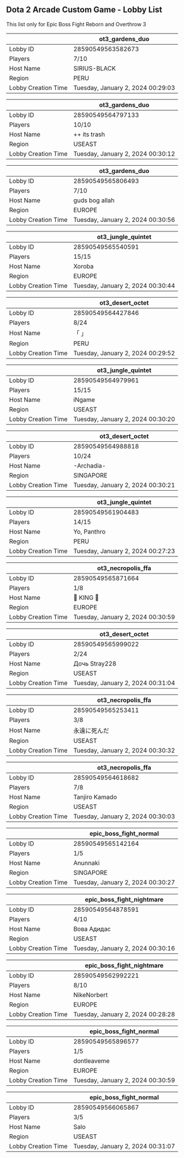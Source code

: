 ## Dota 2 Arcade Custom Game - Lobby List

This list only for Epic Boss Fight Reborn and Overthrow 3

|  | ot3_gardens_duo |
| ------ | ------ |
| Lobby ID | 28590549563582673 |
| Players | 7/10 |
| Host Name | SIRIUS-BLACK |
| Region | PERU |
| Lobby Creation Time | Tuesday, January 2, 2024 00:29:03 |


|  | ot3_gardens_duo |
| ------ | ------ |
| Lobby ID | 28590549564797133 |
| Players | 10/10 |
| Host Name | ++ its trash |
| Region | USEAST |
| Lobby Creation Time | Tuesday, January 2, 2024 00:30:12 |


|  | ot3_gardens_duo |
| ------ | ------ |
| Lobby ID | 28590549565806493 |
| Players | 7/10 |
| Host Name | guds bog allah |
| Region | EUROPE |
| Lobby Creation Time | Tuesday, January 2, 2024 00:30:56 |


|  | ot3_jungle_quintet |
| ------ | ------ |
| Lobby ID | 28590549565540591 |
| Players | 15/15 |
| Host Name | Xoroba |
| Region | EUROPE |
| Lobby Creation Time | Tuesday, January 2, 2024 00:30:44 |


|  | ot3_desert_octet |
| ------ | ------ |
| Lobby ID | 28590549564427846 |
| Players | 8/24 |
| Host Name | 「 」 |
| Region | PERU |
| Lobby Creation Time | Tuesday, January 2, 2024 00:29:52 |


|  | ot3_jungle_quintet |
| ------ | ------ |
| Lobby ID | 28590549564979961 |
| Players | 15/15 |
| Host Name | iNgame |
| Region | USEAST |
| Lobby Creation Time | Tuesday, January 2, 2024 00:30:20 |


|  | ot3_desert_octet |
| ------ | ------ |
| Lobby ID | 28590549564988818 |
| Players | 10/24 |
| Host Name | -Archadia- |
| Region | SINGAPORE |
| Lobby Creation Time | Tuesday, January 2, 2024 00:30:21 |


|  | ot3_jungle_quintet |
| ------ | ------ |
| Lobby ID | 28590549561904483 |
| Players | 14/15 |
| Host Name | Yo, Panthro |
| Region | PERU |
| Lobby Creation Time | Tuesday, January 2, 2024 00:27:23 |


|  | ot3_necropolis_ffa |
| ------ | ------ |
| Lobby ID | 28590549565871664 |
| Players | 1/8 |
| Host Name | 👑  KING  👑 |
| Region | EUROPE |
| Lobby Creation Time | Tuesday, January 2, 2024 00:30:59 |


|  | ot3_desert_octet |
| ------ | ------ |
| Lobby ID | 28590549565999022 |
| Players | 2/24 |
| Host Name | Дочь Stray228 |
| Region | USEAST |
| Lobby Creation Time | Tuesday, January 2, 2024 00:31:04 |


|  | ot3_necropolis_ffa |
| ------ | ------ |
| Lobby ID | 28590549565253411 |
| Players | 3/8 |
| Host Name | 永遠に死んだ |
| Region | USEAST |
| Lobby Creation Time | Tuesday, January 2, 2024 00:30:32 |


|  | ot3_necropolis_ffa |
| ------ | ------ |
| Lobby ID | 28590549564618682 |
| Players | 7/8 |
| Host Name | Tanjiro Kamado |
| Region | USEAST |
| Lobby Creation Time | Tuesday, January 2, 2024 00:30:03 |


|  | epic_boss_fight_normal |
| ------ | ------ |
| Lobby ID | 28590549565142164 |
| Players | 1/5 |
| Host Name | Anunnaki |
| Region | SINGAPORE |
| Lobby Creation Time | Tuesday, January 2, 2024 00:30:27 |


|  | epic_boss_fight_nightmare |
| ------ | ------ |
| Lobby ID | 28590549564878591 |
| Players | 4/10 |
| Host Name | Вова Адидас |
| Region | USEAST |
| Lobby Creation Time | Tuesday, January 2, 2024 00:30:16 |


|  | epic_boss_fight_nightmare |
| ------ | ------ |
| Lobby ID | 28590549562992221 |
| Players | 8/10 |
| Host Name | NikeNorbert |
| Region | EUROPE |
| Lobby Creation Time | Tuesday, January 2, 2024 00:28:28 |


|  | epic_boss_fight_normal |
| ------ | ------ |
| Lobby ID | 28590549565896577 |
| Players | 1/5 |
| Host Name | dontleaveme |
| Region | EUROPE |
| Lobby Creation Time | Tuesday, January 2, 2024 00:30:59 |


|  | epic_boss_fight_normal |
| ------ | ------ |
| Lobby ID | 28590549566065867 |
| Players | 3/5 |
| Host Name | Salo |
| Region | USEAST |
| Lobby Creation Time | Tuesday, January 2, 2024 00:31:07 |


